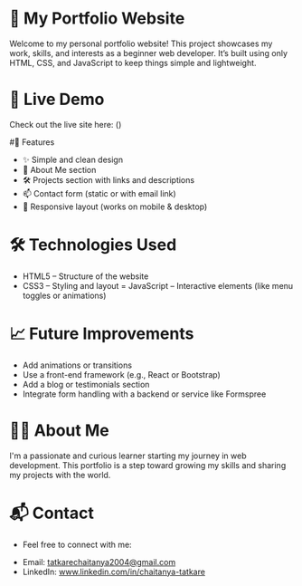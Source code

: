 # 💼 My Portfolio Website

Welcome to my personal portfolio website! This project showcases my work, skills, and interests as a beginner web developer.
It’s built using only HTML, CSS, and JavaScript to keep things simple and lightweight.

# 🚀 Live Demo

Check out the live site here: ()

#📌 Features

- ✨ Simple and clean design
- 📄 About Me section
- 🛠️ Projects section with links and descriptions
- 📫 Contact form (static or with email link)
- 🌙 Responsive layout (works on mobile & desktop)


# 🛠️ Technologies Used

- HTML5 – Structure of the website
- CSS3 – Styling and layout
= JavaScript – Interactive elements (like menu toggles or animations)

# 📈 Future Improvements

- Add animations or transitions
- Use a front-end framework (e.g., React or Bootstrap)
- Add a blog or testimonials section
- Integrate form handling with a backend or service like Formspree

# 🙋‍♂️ About Me

I'm a passionate and curious learner starting my journey in web development. This portfolio is a step toward growing my skills and sharing my projects with the world.

# 📬 Contact

- Feel free to connect with me:
* Email: tatkarechaitanya2004@gmail.com 
* LinkedIn: www.linkedin.com/in/chaitanya-tatkare

